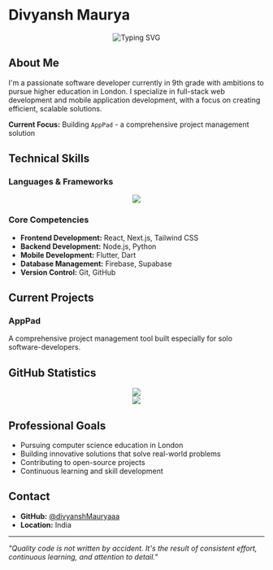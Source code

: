 # Divyansh Maurya

<div align="center">
  <img src="https://readme-typing-svg.demolab.com?font=Fira+Code&size=28&pause=1000&color=2F81F7&center=true&vCenter=true&width=500&lines=Full+Stack+Developer;Mobile+App+Developer" alt="Typing SVG" />
</div>

## About Me

I'm a passionate software developer currently in 9th grade with ambitions to pursue higher education in London. I specialize in full-stack web development and mobile application development, with a focus on creating efficient, scalable solutions.

**Current Focus:** Building `AppPad` - a comprehensive project management solution

## Technical Skills

### Languages & Frameworks
<div align="center">
  <img src="https://skillicons.dev/icons?i=html,css,js,react,nextjs,tailwind,python,nodejs,git,github,vscode,flutter,dart,firebase,supabase&theme=light" />
</div>

### Core Competencies
- **Frontend Development:** React, Next.js, Tailwind CSS
- **Backend Development:** Node.js, Python
- **Mobile Development:** Flutter, Dart
- **Database Management:** Firebase, Supabase
- **Version Control:** Git, GitHub

## Current Projects

### AppPad
A comprehensive project management tool built especially for solo software-developers.

## GitHub Statistics

<div align="center">
  <img src="https://github-readme-stats.vercel.app/api?username=divyanshMauryaaa&show_icons=true&theme=default&hide_title=false&include_all_commits=true&count_private=true" />
</div>

<div align="center">
  <img src="https://github-readme-stats.vercel.app/api/top-langs/?username=divyanshMauryaaa&layout=compact&theme=default" />
</div>

## Professional Goals

- Pursuing computer science education in London
- Building innovative solutions that solve real-world problems
- Contributing to open-source projects
- Continuous learning and skill development

## Contact

- **GitHub:** [@divyanshMauryaaa](https://github.com/divyanshMauryaaa)
- **Location:** India
---

*"Quality code is not written by accident. It's the result of consistent effort, continuous learning, and attention to detail."*
